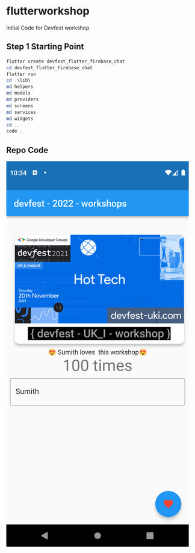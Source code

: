 # flutterworkshop

Initial Code for Devfest workshop

## Step 1 Starting Point

```powershell
flutter create devfest_flutter_firebase_chat
cd devfest_flutter_firebase_chat
flutter run
cd .\lib\
md helpers
md models
md providers
md screens
md services
md widgets
cd ..
code .
```

## Repo Code

![./Screenshots/spd_home_screen.png](./Screenshots/spd_home_screen.png)
